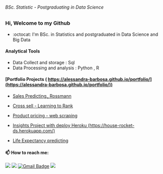 ###### BSc. Statistic - Postgraduating in Data Science

### Hi, Welcome to my Github

- :octocat:  I'm BSc. in Statistics and postgraduated in Data Science and Big Data

#### Analytical Tools
- Data Collect and storage : Sql
- Data Processing and analysis : Python , R

#### [Portfolio Projects ( https://alessandra-barbosa.github.io/portfolio/](https://alessandra-barbosa.github.io/portfolio/))

- [Sales Predicting_ Rossmann](https://github.com/alessandra-barbosa/rossmann_sales_predict#readme)

- [Cross sell - Learning to Rank ](https://github.com/alessandra-barbosa/health_insurance_cross_sell)

- [Product pricing - web scraping](https://github.com/alessandra-barbosa/star_jeans/blob/main/README.md)

- [Insights Project with deploy Heroku (https://house-rocket-ds.herokuapp.com/)](https://github.com/alessandra-barbosa/House-Rocket-Insights#readme)

- [Life Expectancy predicting](https://github.com/alessandra-barbosa/life_expectancy_prediction#readme)



                                     

####  📫 How to reach me: 

[<img src="https://img.shields.io/badge/linkedin-%230077B5.svg?&style=for-the-badge&logo=linkedin&logoColor=white" />](https://www.linkedin.com/in/alessandra-barbosa/) [<img src = "https://img.shields.io/badge/instagram-%23E4405F.svg?&style=for-the-badge&logo=instagram&logoColor=white">](https://www.instagram.com/alessandra-barbosa/) 
 [![Gmail Badge](https://img.shields.io/badge/Gmail-D14836?style=for-the-badge&logo=gmail&logoColor=white&link=mailto:rsoliveira.c@gmail.com)](mailto:adeabarbosa@gmail.com)  [<img src="https://img.shields.io/badge/medium-%2312100E.svg?&style=for-the-badge&logo=medium&logoColor=white" />](https://medium.com/@alessandra-barbosa) 

<!--
**alessandra-barbosa/alessandra-barbosa** is a ✨ _special_ ✨ repository because its `README.md` (this file) appears on your GitHub profile.


-->
